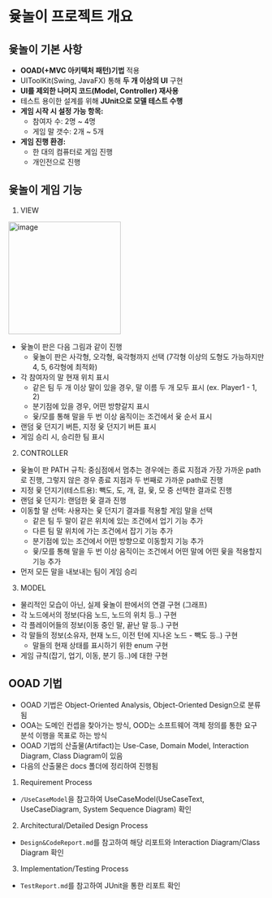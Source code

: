 # 윷놀이 프로젝트 개요

## 윷놀이 기본 사항
- **OOAD(+MVC 아키텍처 패턴)기법** 적용
- UIToolKit(Swing, JavaFX) 통해 **두 개 이상의 UI** 구현
- **UI를 제외한 나머지 코드(Model, Controller) 재사용**
- 테스트 용이한 설계를 위해 **JUnit으로 모델 테스트 수행**
- **게임 시작 시 설정 가능 항목:**
  - 참여자 수: 2명 ~ 4명
  - 게임 말 갯수: 2개 ~ 5개
- **게임 진행 환경:**
  - 한 대의 컴퓨터로 게임 진행
  - 개인전으로 진행

## 윷놀이 게임 기능
1. VIEW
<img width="221" alt="image" src="https://github.com/user-attachments/assets/9b8940b3-c247-4d42-b39b-64a7939e972e" />

- 윷놀이 판은 다음 그림과 같이 진행
  - 윷놀이 판은 사각형, 오각형, 육각형까지 선택 (7각형 이상의 도형도 가능하지만 4, 5, 6각형에 최적화)
- 각 참여자의 말 현재 위치 표시
  - 같은 팀 두 개 이상 말이 있을 경우, 말 이름 두 개 모두 표시 (ex. Player1 - 1, 2)
  - 분기점에 있을 경우, 어떤 방향갈지 표시
  - 윷/모를 통해 말을 두 번 이상 움직이는 조건에서 윷 순서 표시
- 랜덤 윷 던지기 버튼, 지정 윷 던지기 버튼 표시
- 게임 승리 시, 승리한 팀 표시

2. CONTROLLER
- 윷놀이 판 PATH 규칙: 중심점에서 멈추는 경우에는 종료 지점과 가장 가까운 path로 진행, 그렇지 않은 경우 종료 지점과 두 번째로 가까운 path로 진행
- 지정 윷 던지기(테스트용): 빽도, 도, 개, 걸, 윷, 모 중 선택한 결과로 진행
- 랜덤 윷 던지기: 랜덤한 윷 결과 진행
- 이동할 말 선택: 사용자는 윷 던지기 결과를 적용할 게임 말을 선택
  - 같은 팀 두 말이 같은 위치에 있는 조건에서 업기 기능 추가
  - 다른 팀 말 위치에 가는 조건에서 잡기 기능 추가
  - 분기점에 있는 조건에서 어떤 방향으로 이동할지 기능 추가
  - 윷/모를 통해 말을 두 번 이상 움직이는 조건에서 어떤 말에 어떤 윷을 적용할지 기능 추가
- 먼저 모든 말을 내보내는 팀이 게임 승리

3. MODEL
- 물리적인 모습이 아닌, 실제 윷놀이 판에서의 연결 구현 (그래프)
- 각 노드에서의 정보(다음 노드, 노드의 위치 등..) 구현
- 각 플레이어들의 정보(이동 중인 말, 끝난 말 등..) 구현
- 각 말들의 정보(소유자, 현재 노드, 이전 턴에 지나온 노드 - 빽도 등..) 구현
  - 말들의 현재 상태를 표시하기 위한 enum 구현
- 게임 규칙(잡기, 업기, 이동, 분기 등..)에 대한 구현

## OOAD 기법
- OOAD 기법은 Object-Oriented Analysis, Object-Oriented Design으로 분류됨
- OOA는 도메인 컨셉을 찾아가는 방식, OOD는 소프트웨어 객체 정의를 통한 요구 분석 이행을 목표로 하는 방식
- OOAD 기법의 산출물(Artifact)는 Use-Case, Domain Model, Interaction Diagram, Class Diagram이 있음
- 다음의 산출물은 docs 폴더에 정리하여 진행됨
1. Requirement Process
- `/UseCaseModel`을 참고하여 UseCaseModel(UseCaseText, UseCaseDiagram, System Sequence Diagram) 확인
2. Architectural/Detailed Design Process
- `Design&CodeReport.md`를 참고하여 해당 리포트와 Interaction Diagram/Class Diagram 확인
3. Implementation/Testing Process
- `TestReport.md`를 참고하여 JUnit을 통한 리포트 확인
